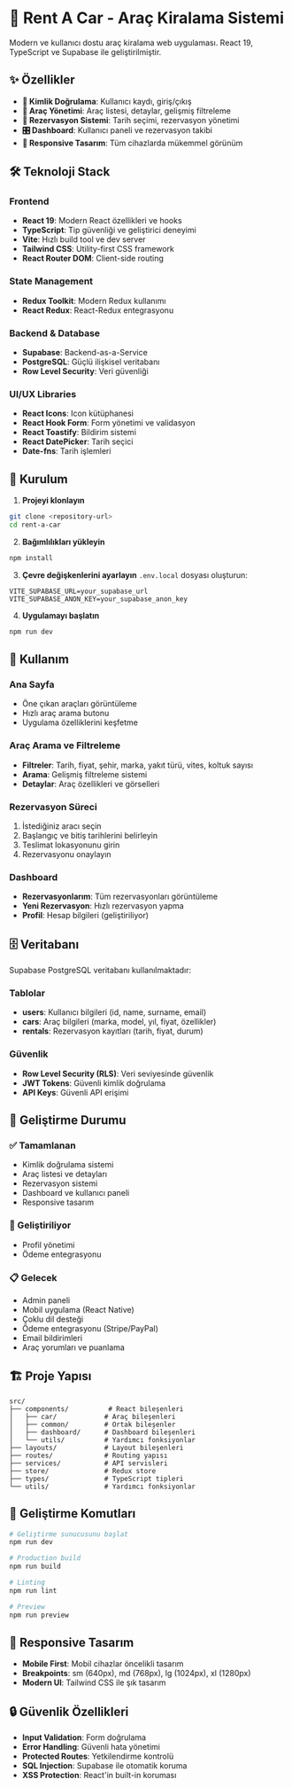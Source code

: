 # 🚗 Rent A Car - Araç Kiralama Sistemi

Modern ve kullanıcı dostu araç kiralama web uygulaması. React 19, TypeScript ve Supabase ile geliştirilmiştir.

## ✨ Özellikler

- **🔐 Kimlik Doğrulama**: Kullanıcı kaydı, giriş/çıkış
- **🚗 Araç Yönetimi**: Araç listesi, detaylar, gelişmiş filtreleme
- **📅 Rezervasyon Sistemi**: Tarih seçimi, rezervasyon yönetimi
- **🎛️ Dashboard**: Kullanıcı paneli ve rezervasyon takibi
- **📱 Responsive Tasarım**: Tüm cihazlarda mükemmel görünüm

## 🛠️ Teknoloji Stack

### Frontend

- **React 19**: Modern React özellikleri ve hooks
- **TypeScript**: Tip güvenliği ve geliştirici deneyimi
- **Vite**: Hızlı build tool ve dev server
- **Tailwind CSS**: Utility-first CSS framework
- **React Router DOM**: Client-side routing

### State Management

- **Redux Toolkit**: Modern Redux kullanımı
- **React Redux**: React-Redux entegrasyonu

### Backend & Database

- **Supabase**: Backend-as-a-Service
- **PostgreSQL**: Güçlü ilişkisel veritabanı
- **Row Level Security**: Veri güvenliği

### UI/UX Libraries

- **React Icons**: Icon kütüphanesi
- **React Hook Form**: Form yönetimi ve validasyon
- **React Toastify**: Bildirim sistemi
- **React DatePicker**: Tarih seçici
- **Date-fns**: Tarih işlemleri

## 🚀 Kurulum

1. **Projeyi klonlayın**

```bash
git clone <repository-url>
cd rent-a-car
```

2. **Bağımlılıkları yükleyin**

```bash
npm install
```

3. **Çevre değişkenlerini ayarlayın**
   `.env.local` dosyası oluşturun:

```env
VITE_SUPABASE_URL=your_supabase_url
VITE_SUPABASE_ANON_KEY=your_supabase_anon_key
```

4. **Uygulamayı başlatın**

```bash
npm run dev
```

## 📖 Kullanım

### Ana Sayfa

- Öne çıkan araçları görüntüleme
- Hızlı araç arama butonu
- Uygulama özelliklerini keşfetme

### Araç Arama ve Filtreleme

- **Filtreler**: Tarih, fiyat, şehir, marka, yakıt türü, vites, koltuk sayısı
- **Arama**: Gelişmiş filtreleme sistemi
- **Detaylar**: Araç özellikleri ve görselleri

### Rezervasyon Süreci

1. İstediğiniz aracı seçin
2. Başlangıç ve bitiş tarihlerini belirleyin
3. Teslimat lokasyonunu girin
4. Rezervasyonu onaylayın

### Dashboard

- **Rezervasyonlarım**: Tüm rezervasyonları görüntüleme
- **Yeni Rezervasyon**: Hızlı rezervasyon yapma
- **Profil**: Hesap bilgileri (geliştiriliyor)

## 🗄️ Veritabanı

Supabase PostgreSQL veritabanı kullanılmaktadır:

### Tablolar

- **users**: Kullanıcı bilgileri (id, name, surname, email)
- **cars**: Araç bilgileri (marka, model, yıl, fiyat, özellikler)
- **rentals**: Rezervasyon kayıtları (tarih, fiyat, durum)

### Güvenlik

- **Row Level Security (RLS)**: Veri seviyesinde güvenlik
- **JWT Tokens**: Güvenli kimlik doğrulama
- **API Keys**: Güvenli API erişimi

## 🔄 Geliştirme Durumu

### ✅ Tamamlanan

- Kimlik doğrulama sistemi
- Araç listesi ve detayları
- Rezervasyon sistemi
- Dashboard ve kullanıcı paneli
- Responsive tasarım

### 🚧 Geliştiriliyor

- Profil yönetimi
- Ödeme entegrasyonu

### 📋 Gelecek

- Admin paneli
- Mobil uygulama (React Native)
- Çoklu dil desteği
- Ödeme entegrasyonu (Stripe/PayPal)
- Email bildirimleri
- Araç yorumları ve puanlama

## 🏗️ Proje Yapısı

```
src/
├── components/          # React bileşenleri
│   ├── car/            # Araç bileşenleri
│   ├── common/         # Ortak bileşenler
│   ├── dashboard/      # Dashboard bileşenleri
│   └── utils/          # Yardımcı fonksiyonlar
├── layouts/            # Layout bileşenleri
├── routes/             # Routing yapısı
├── services/           # API servisleri
├── store/              # Redux store
├── types/              # TypeScript tipleri
└── utils/              # Yardımcı fonksiyonlar
```

## 🔧 Geliştirme Komutları

```bash
# Geliştirme sunucusunu başlat
npm run dev

# Production build
npm run build

# Linting
npm run lint

# Preview
npm run preview
```

## 📱 Responsive Tasarım

- **Mobile First**: Mobil cihazlar öncelikli tasarım
- **Breakpoints**: sm (640px), md (768px), lg (1024px), xl (1280px)
- **Modern UI**: Tailwind CSS ile şık tasarım

## 🔒 Güvenlik Özellikleri

- **Input Validation**: Form doğrulama
- **Error Handling**: Güvenli hata yönetimi
- **Protected Routes**: Yetkilendirme kontrolü
- **SQL Injection**: Supabase ile otomatik koruma
- **XSS Protection**: React'in built-in koruması
